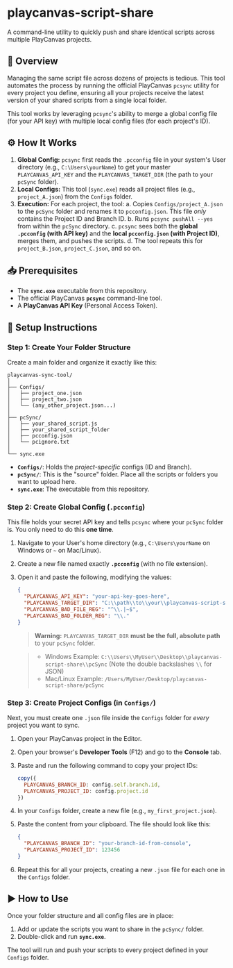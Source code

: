 # playcanvas-script-share

A command-line utility to quickly push and share identical scripts across multiple PlayCanvas projects.

## 💬 Overview

Managing the same script file across dozens of projects is tedious. This tool automates the process by running the official PlayCanvas `pcsync` utility for every project you define, ensuring all your projects receive the latest version of your shared scripts from a single local folder.

This tool works by leveraging `pcsync`'s ability to merge a global config file (for your API key) with multiple local config files (for each project's ID).

## ⚙️ How It Works

1.  **Global Config:** `pcsync` first reads the `.pcconfig` file in your system's User directory (e.g., `C:\Users\yourName`) to get your master `PLAYCANVAS_API_KEY` and the `PLAYCANVAS_TARGET_DIR` (the path to your `pcSync` folder).
2.  **Local Configs:** This tool (`sync.exe`) reads all project files (e.g., `project_A.json`) from the `Configs` folder.
3.  **Execution:** For each project, the tool:
    a.  Copies `Configs/project_A.json` to the `pcSync` folder and renames it to `pcconfig.json`. This file *only* contains the Project ID and Branch ID.
    b.  Runs `pcsync pushAll --yes` from within the `pcSync` directory.
    c.  `pcsync` sees both the **global `.pcconfig` (with API key)** and the **local `pcconfig.json` (with Project ID)**, merges them, and pushes the scripts.
    d.  The tool repeats this for `project_B.json`, `project_C.json`, and so on.

## 📥 Prerequisites

  * The **`sync.exe`** executable from this repository.
  * The official PlayCanvas **`pcsync`** command-line tool.
  * A **PlayCanvas API Key** (Personal Access Token).

## 🚀 Setup Instructions

### Step 1: Create Your Folder Structure

Create a main folder and organize it exactly like this:

```
playcanvas-sync-tool/
│
├── Configs/
│   ├── project_one.json
│   ├── project_two.json
│   └── (any_other_project.json...)
│
├── pcSync/
│   ├── your_shared_script.js
│   ├── your_shared_script_folder
│   ├── pcconfig.json
│   └── pcignore.txt
│
└── sync.exe
```

  * **`Configs/`**: Holds the *project-specific* configs (ID and Branch).
  * **`pcSync/`**: This is the "source" folder. Place all the scripts or folders you want to upload here.
  * **`sync.exe`**: The executable from this repository.

### Step 2: Create Global Config (`.pcconfig`)

This file holds your secret API key and tells `pcsync` where your `pcSync` folder is. You only need to do this **one time**.

1.  Navigate to your User's home directory (e.g., `C:\Users\yourName` on Windows or `~` on Mac/Linux).

2.  Create a new file named exactly **`.pcconfig`** (with no file extension).

3.  Open it and paste the following, modifying the values:

    ```json
    {
      "PLAYCANVAS_API_KEY": "your-api-key-goes-here",
      "PLAYCANVAS_TARGET_DIR": "C:\\path\\to\\your\\playcanvas-script-share\\pcSync",
      "PLAYCANVAS_BAD_FILE_REG": "^\\.|~$",
      "PLAYCANVAS_BAD_FOLDER_REG": "\\."
    }
    ```

    > **Warning:** `PLAYCANVAS_TARGET_DIR` **must be the full, absolute path** to your `pcSync` folder.

    >   * Windows Example: `C:\\Users\\MyUser\\Desktop\\playcanvas-script-share\\pcSync` (Note the double backslashes `\\` for JSON)
    >   * Mac/Linux Example: `/Users/MyUser/Desktop/playcanvas-script-share/pcSync`

### Step 3: Create Project Configs (in `Configs/`)

Next, you must create one `.json` file inside the `Configs` folder for *every* project you want to sync.

1.  Open your PlayCanvas project in the Editor.

2.  Open your browser's **Developer Tools** (F12) and go to the **Console** tab.

3.  Paste and run the following command to copy your project IDs:

    ```javascript
    copy({
      PLAYCANVAS_BRANCH_ID: config.self.branch.id,
      PLAYCANVAS_PROJECT_ID: config.project.id
    })
    ```

4.  In your `Configs` folder, create a new file (e.g., `my_first_project.json`).

5.  Paste the content from your clipboard. The file should look like this:

    ```json
    {
      "PLAYCANVAS_BRANCH_ID": "your-branch-id-from-console",
      "PLAYCANVAS_PROJECT_ID": 123456
    }
    ```

6.  Repeat this for all your projects, creating a new `.json` file for each one in the `Configs` folder.

## ▶️ How to Use

Once your folder structure and all config files are in place:

1.  Add or update the scripts you want to share in the `pcSync/` folder.
2.  Double-click and run **`sync.exe`**.

The tool will run and push your scripts to every project defined in your `Configs` folder.
